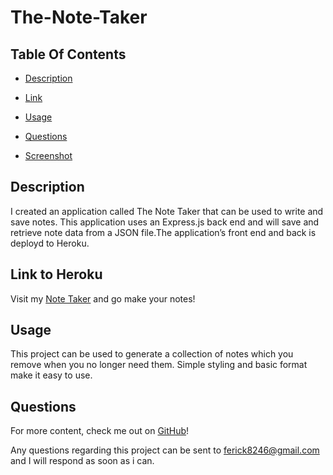 # The-Note-Taker

## Table Of Contents

* [Description](#description)

* [Link](#link)

* [Usage](#usage)

* [Questions](#questions)

* [Screenshot](#screenshot)

## Description

I created an application called The Note Taker that can be used to write and save notes. This application uses an Express.js back end and will save and retrieve note data from a JSON file.The application’s front end and back is deployd to Heroku.


## Link to Heroku

Visit my [Note Taker](https://woodys-notetaker.herokuapp.com/) and go make your notes!

## Usage

This project can be used to generate a collection of notes which you remove when you no longer need them. Simple styling and basic format make it easy to use.


## Questions

For more content, check me out on [GitHub](https://github.com/ferick8246)!

Any questions regarding this project can be sent to ferick8246@gmail.com and I will respond as soon as i can.